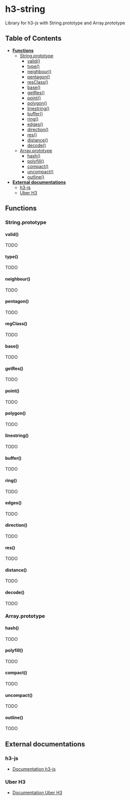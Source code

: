 # h3-string

Library for h3-js with String.prototype and Array.prototype



## Table of Contents

* **[Functions](#functions)**
  * [String.prototype](#stringprototype)
    * [valid()](#valid)
    * [type()](#type)
    * [neighbour()](#neighbour)
    * [pentagon()](#pentagon)
    * [resClass()](#resClass)
    * [base()](#base)
    * [getRes()](#getRes)
    * [point()](#point)
    * [polygon()](#polygon)
    * [linestring()](#linestring)
    * [buffer()](#buffer)
    * [ring()](#ring)
    * [edges()](#edges)
    * [direction()](#direction)
    * [res()](#res)
    * [distance()](#distance)
    * [decode()](#decode)
  * [Array.prototype](#arrayprototype)
    * [hash()](#hash)
    * [polyfill()](#polyfill)
    * [compact()](#compact)
    * [uncompact()](#uncompact)
    * [outline()](#outline)
* **[External documentations](#external-documentations)**
  * [h3-js](#h3-js)
  * [Uber H3](#uber-h3)



## Functions


### String.prototype


#### valid()

TODO

#### type()

TODO

#### neighbour()

TODO

#### pentagon()

TODO

#### regClass()

TODO

#### base()

TODO

#### getRes()

TODO

#### point()

TODO

#### polygon()

TODO

#### linestring()

TODO

#### buffer()

TODO

#### ring()

TODO

#### edges()

TODO

#### direction()

TODO

#### res()

TODO

#### distance()

TODO

#### decode()

TODO


### Array.prototype

#### hash()

TODO

#### polyfill()

TODO

#### compact()

TODO

#### uncompact()

TODO

#### outline()

TODO



## External documentations


### h3-js

* [Documentation h3-js](https://github.com/uber/h3-js)


### Uber H3

* [Documentation Uber H3](https://uber.github.io/h3/#/)


